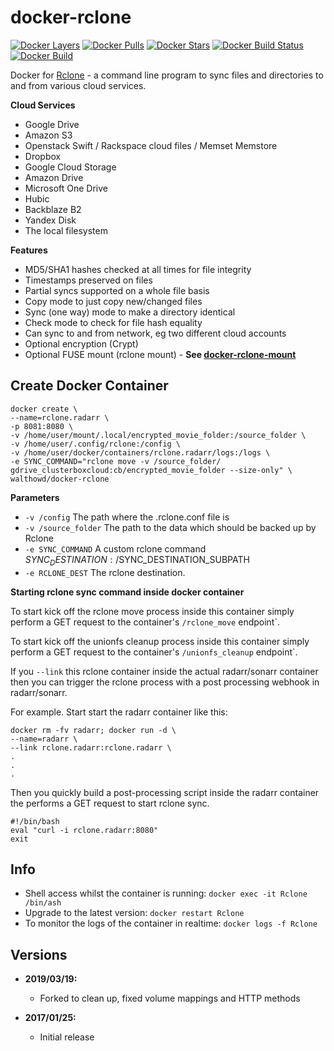 [appurl]: https://rclone.org/
[microbadger]: https://microbadger.com/images/tynor88/rclone
[dockerstore]: https://store.docker.com/community/images/tynor88/rclone
[docker-rclone-mount]: https://github.com/tynor88/docker-rclone-mount

# docker-rclone
[![Docker Layers](https://images.microbadger.com/badges/image/tynor88/rclone.svg)][microbadger]
[![Docker Pulls](https://img.shields.io/docker/pulls/tynor88/rclone.svg)][dockerstore]
[![Docker Stars](https://img.shields.io/docker/stars/tynor88/rclone.svg)][dockerstore]
[![Docker Build Status](https://img.shields.io/docker/build/tynor88/rclone.svg)][dockerstore]
[![Docker Build](https://img.shields.io/docker/automated/tynor88/rclone.svg)][dockerstore]

Docker for [Rclone][appurl] - a command line program to sync files and directories to and from various cloud services.

**Cloud Services**
* Google Drive
* Amazon S3
* Openstack Swift / Rackspace cloud files / Memset Memstore
* Dropbox
* Google Cloud Storage
* Amazon Drive
* Microsoft One Drive
* Hubic
* Backblaze B2
* Yandex Disk
* The local filesystem

**Features**

* MD5/SHA1 hashes checked at all times for file integrity
* Timestamps preserved on files
* Partial syncs supported on a whole file basis
* Copy mode to just copy new/changed files
* Sync (one way) mode to make a directory identical
* Check mode to check for file hash equality
* Can sync to and from network, eg two different cloud accounts
* Optional encryption (Crypt)
* Optional FUSE mount (rclone mount) - **See [docker-rclone-mount][docker-rclone-mount]**

## Create Docker Container

```
docker create \
--name=rclone.radarr \
-p 8081:8080 \
-v /home/user/mount/.local/encrypted_movie_folder:/source_folder \
-v /home/user/.config/rclone:/config \
-v /home/user/docker/containers/rclone.radarr/logs:/logs \
-e SYNC_COMMAND="rclone move -v /source_folder/ gdrive_clusterboxcloud:cb/encrypted_movie_folder --size-only" \
walthowd/docker-rclone
```

**Parameters**

* `-v /config` The path where the .rclone.conf file is
* `-v /source_folder` The path to the data which should be backed up by Rclone
* `-e SYNC_COMMAND` A custom rclone command $SYNC_DESTINATION:/$SYNC_DESTINATION_SUBPATH
* `-e RCLONE_DEST` The rclone destination.


**Starting rclone sync command inside docker container**

To start kick off the rclone move process inside this container simply perform a GET request to the container's `/rclone_move` endpoint`.

To start kick off the unionfs cleanup process inside this container simply perform a GET request to the container's `/unionfs_cleanup` endpoint`.

If you `--link` this rclone container inside the actual radarr/sonarr container then you can trigger the rclone process with a post processing webhook in radarr/sonarr.

For example.  Start start the radarr container like this:
```
docker rm -fv radarr; docker run -d \
--name=radarr \
--link rclone.radarr:rclone.radarr \
.
.
.
```

Then you quickly build a post-processing script inside the radarr container the performs a GET request to start rclone sync.

```
#!/bin/bash
eval "curl -i rclone.radarr:8080"
exit
```

## Info

* Shell access whilst the container is running: `docker exec -it Rclone /bin/ash`
* Upgrade to the latest version: `docker restart Rclone`
* To monitor the logs of the container in realtime: `docker logs -f Rclone`

## Versions
+ **2019/03/19:**
  * Forked to clean up, fixed volume mappings and HTTP methods
  
+ **2017/01/25:**
  * Initial release

